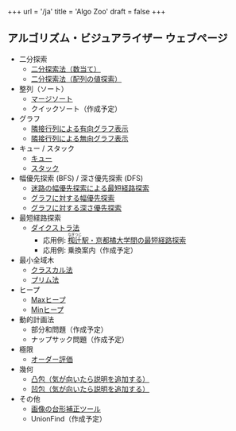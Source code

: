 +++
url = '/ja'
title = 'Algo Zoo'
draft = false
+++

## アルゴリズム・ビジュアライザー ウェブページ

* 二分探索
    * [二分探索法（数当て）](number-guess)
    * [二分探索法（配列の値探索）](binary-search)
* 整列（ソート）
    * [マージソート](merge-sort)
    * クイックソート（作成予定）
* グラフ
    * [隣接行列による有向グラフ表示](directed-graph)
    * [隣接行列による無向グラフ表示](undirected-graph)
* キュー / スタック
    * [キュー](queue)
    * [スタック](stack)
* 幅優先探索 (BFS) / 深さ優先探索 (DFS)
    * [迷路の幅優先探索による最短経路探索](maze)
    * [グラフに対する幅優先探索](bfs)
    * [グラフに対する深さ優先探索](dfs)
* 最短経路探索
    * [ダイクストラ法](dijkstra)
        * 応用例: <a href="nagitsuji"><ruby>椥辻<rt>なぎつじ</rt></ruby>駅・京都橘大学間の最短経路探索</a>
        * 応用例: 乗換案内（作成予定）
    <!-- * ベルマン・フォード法（気が向いたら作成） -->
    <!-- * ワーシャル・フロイド法（気が向いたら作成） -->
* 最小全域木
    * [クラスカル法](kruskal)
    * [プリム法](prim)
* ヒープ
    * [Maxヒープ](max-heap)
    * [Minヒープ](min-heap)
* 動的計画法
    * 部分和問題（作成予定）
    * ナップサック問題（作成予定）
* 極限
    * [オーダー評価](order)
* 幾何
    * [凸包（気が向いたら説明を追加する）](convex-hull-vis)
    * [凹包（気が向いたら説明を追加する）](concave-hull-vis)
    <!-- * ボロノイ図（気が向いたら作成） -->
    <!-- * 射影変換・透視投影（気が向いたら作成） -->
* その他
    * [画像の台形補正ツール](tidy)
    * UnionFind（作成予定）
<!--
* （ アプリ開発用 ）
    * [group vis](group-vis)
-->
